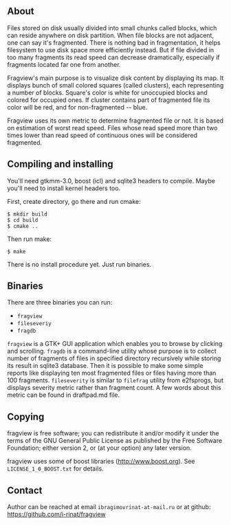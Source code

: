 About
-----
Files stored on disk usually divided into small chunks called blocks, which can
reside anywhere on disk partition. When file blocks are not adjacent, one
can say it's fragmented. There is nothing bad in fragmentation, it helps
filesystem to use disk space more efficiently instead. But if file divided in
too many fragments its read speed can decrease dramatically, especially if
fragments located far one from another.

Fragview's main purpose is to visualize disk content by displaying its map. It
displays bunch of small colored squares (called clusters), each representing
a number of blocks. Square's color is white for unoccupied blocks and colored
for occupied ones. If cluster contains part of fragmented file its color
will be red, and for non-fragmented -- blue.

Fragview uses its own metric to determine fragmented file or not. It is based
on estimation of worst read speed. Files whose read speed more than two times
lower than read speed of continuous ones will be considered fragmented.

Compiling and installing
------------------------
You'll need gtkmm-3.0, boost (icl) and sqlite3 headers to compile. Maybe you'll need to
install kernel headers too.

First, create directory, go there and run cmake:

`$ mkdir build` <br>
`$ cd build` <br>
`$ cmake ..` <br>

Then run make:

`$ make`

There is no install procedure yet. Just run binaries.

Binaries
--------

There are three binaries you can run:

* `fragview`
* `fileseveriy`
* `fragdb`

`fragview` is a GTK+ GUI application which enables you to browse by clicking
and scrolling. `fragdb` is a command-line utility whose purpose is to collect number of
fragments of files in specified directory recursively while storing its result in sqlite3 database.
Then it is possible to make some simple reports like displaying ten most
fragmented files or files having more than 100 fragments. `fileseverity` is
similar to `filefrag` utility from e2fsprogs, but displays severity metric
rather than fragment count. A few words about this metric can be found
in draftpad.md file.

Copying
-------
fragview is free software; you can redistribute it and/or modify it under the
terms of the GNU General Public License as published by the Free Software
Foundation; either version 2, or (at your option) any later version.

fragview uses some of boost libraries (http://www.boost.org). See `LICENSE_1_0_BOOST.txt` for details.

Contact
-------
Author can be reached at email
`ibragimovrinat-at-mail.ru` or at github: https://github.com/i-rinat/fragview
